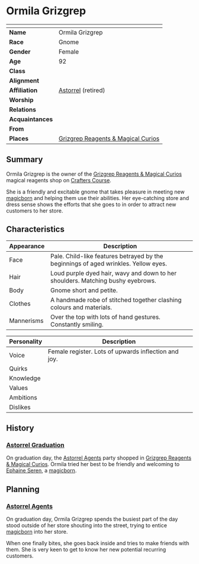 # Ormila Grizgrep

| []() | |
| --- | --- |
| **Name** | Ormila Grizgrep |
| **Race** | Gnome |
| **Gender** | Female |
| **Age** | 92 |
| **Class** | |
| **Alignment** | |
| **Affiliation** | [Astorrel](../civilisations/kingdom-of-astor/organisations/astorrel/README.md) (retired) |
| **Worship** | |
| **Relations** | |
| **Acquaintances** | |
| **From** | |
| **Places** | [Grizgrep Reagents & Magical Curios](../places/buildings/shops/grizgrep-reagents-and-magical-curios.md) |

## Summary

Ormila Grizgrep is the owner of the [Grizgrep Reagents & Magical Curios](../places/buildings/shops/grizgrep-reagents-and-magical-curios.md) magical reagents shop on [Crafters Course](../places/streets/crafters-course.md).

She is a friendly and excitable gnome that takes pleasure in meeting new [magicborn](../civilisations/kingdom-of-astor/magicborn.md) and helping them use their abilities. Her eye-catching store and dress sense shows the efforts that she goes to in order to attract new customers to her store.

## Characteristics

| Appearance | Description |
| --- | --- |
| Face | Pale. Child-like features betrayed by the beginnings of aged wrinkles. Yellow eyes. |
| Hair | Loud purple dyed hair, wavy and down to her shoulders. Matching bushy eyebrows. |
| Body | Gnome short and petite. |
| Clothes | A handmade robe of stitched together clashing colours and materials. |
| Mannerisms | Over the top with lots of hand gestures. Constantly smiling. |

| Personality | Description |
| --- | --- |
| Voice | Female register. Lots of upwards inflection and joy. |
| Quirks | |
| Knowledge | |
| Values | |
| Ambitions | |
| Dislikes | |

## History

### [Astorrel Graduation](../../campaigns/astorrel-agents/storylines/astorrel-graduation.md)

On graduation day, the [Astorrel Agents](../../campaigns/astorrel-agents/README.md) party shopped in [Grizgrep Reagents & Magical Curios](../places/buildings/shops/grizgrep-reagents-and-magical-curios.md). Ormila tried her best to be friendly and welcoming to [Ephaine Seren](ephaine-seren.md), a [magicborn](../civilisations/kingdom-of-astor/magicborn.md).

## Planning

### [Astorrel Agents](../../campaigns/astorrel-agents/README.md)

On graduation day, Ormila Grizgrep spends the busiest part of the day stood outside of her store shouting into the street, trying to entice [magicborn](../civilisations/kingdom-of-astor/magicborn.md) into her store.

When one finally bites, she goes back inside and tries to make friends with them. She is very keen to get to know her new potential recurring customers.
